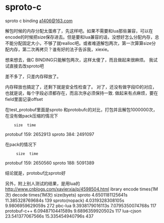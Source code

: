 # sproto-c
sproto c binding  a1406@163.com

解包时候的内存分配太蛋疼了，先这样吧。如果不需要和lua那些兼容，可以在encode的时候把size保存进去。但是要和lua兼容的话，没想好怎么分配内存，总不能分配固定大小，不够了就realloc吧。或者难道解包两次，第一次算算size分配内存，第二次再拷贝？谁有好的法子告诉我，xiexie。

想来想去，做C BINDING只能解包两次，这样太傻了，而且做起来很麻烦。
我试试直接去改sproto吧

差不多了，只差内存释放了。

内存释放也搞定了，还剩下就是安全性检查了。
对了，还没有做字段ID的对应，也就是说，每个字段必须都存在，而且次序必须保持一致. 做起来有点麻烦，要在field里面记录offset

在test_protobuf里面是sproto 和protobufc的对比，打包并且解包1000000次，在没有做pack压缩的情况下

        size  time
protobuf 159: 2652913
sproto   384: 2491097

在pack的情况下

         size  time
protobuf 159: 2650560
sproto   188: 5091389


结论就是，protobuf比sproto好


另外，附上别人测试的结果，是用lua的    http://www.cnblogs.com/xavierxia/p/4598504.html
	ibrary             encode times(1M次)               decode times(1M次)            size(byets)
	sproto                4.6501181125641s                11.385328769684s              139
	sproto(nopack)        4.0319328308105s                9.9806959629059s              272
	pbc-lua               9.3938179016113s                7.0795350074768s              117
	protobuf-c++          6.0948710441589s                9.6896359920502s              117
	lua-cjson             23.541377067566s                15.335454940796s              437
